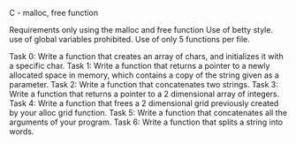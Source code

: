C - malloc, free function

Requirements
only using the malloc and free function
Use of betty style.
use of global variables prohibited.
Use of only 5 functions per file.

Task 0: Write a function that creates an array of chars, and initializes it with a specific char.
Task 1: Write a function that returns a pointer to a newly allocated space in memory, which contains a copy of the string given as a parameter.
Task 2: Write a function that concatenates two strings.
Task 3: Write a function that returns a pointer to a 2 dimensional array of integers.
Task 4: Write a function that frees a 2 dimensional grid previously created by your alloc grid function.
Task 5: Write a function that concatenates all the arguments of your program.
Task 6: Write a function that splits a string into words.
